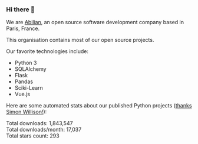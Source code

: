 ### Hi there 👋

We are [Abilian](https://abilian.com/), an open source software development company based in Paris, France.

This organisation contains most of our open source projects.

Our favorite technologies include:

- Python 3
- SQLAlchemy
- Flask
- Pandas
- Sciki-Learn
- Vue.js

Here are some automated stats about our published Python projects
([thanks Simon Willison!][sw-post]):

<!--marker-->
Total downloads: 1,843,547<br>
Total downloads/month: 17,037<br>
Total stars count: 293
<!--end-->

[sw-post]: https://simonwillison.net/2020/Jul/10/self-updating-profile-readme/